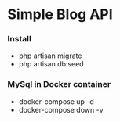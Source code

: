 # Simple Blog API

### Install
* php artisan migrate
* php artisan db:seed

### MySql in Docker container
* docker-compose up -d
* docker-compose down -v

